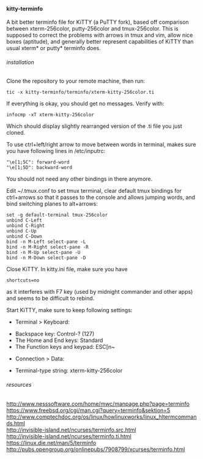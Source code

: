 #### kitty-terminfo
A bit better terminfo file for KiTTY (a PuTTY fork), based off comparison between xterm-256color, putty-256color and tmux-256color. This is supposed to correct the problems with arrows in tmux and vim, allow nice boxes (aptitude), and generally better represent capabilities of KiTTY than usual xterm\* or putty\* terminfo does.  
  
###### installation
Clone the repository to your remote machine, then run:  
```
tic -x kitty-terminfo/terminfo/xterm-kitty-256color.ti
```
  
If everything is okay, you should get no messages. Verify with:  
```
infocmp -xT xterm-kitty-256color
```
Which should display slightly rearranged version of the .ti file you just cloned.  
  
To use ctrl+left/right arrow to move between words in terminal, makes sure you have following lines in /etc/inputrc:  
```
"\e[1;5C": forward-word
"\e[1;5D": backward-word
```
You should not need any other bindings in there anymore.  
  
Edit ~/.tmux.conf to set tmux terminal, clear default tmux bindings for ctrl+arrows so that it passes to the console and allows jumping words, and bind switching planes to alt+arrows:  
```
set -g default-terminal tmux-256color
unbind C-Left
unbind C-Right
unbind C-Up
unbind C-Down
bind -n M-Left select-pane -L
bind -n M-Right select-pane -R
bind -n M-Up select-pane -U
bind -n M-Down select-pane -D
```
  
Close KiTTY. In kitty.ini file, make sure you have  
```
shortcuts=no
```
as it interferes with F7 key (used by midnight commander and other apps) and seems to be difficult to rebind.  
  
Start KiTTY, make sure to keep following settings:
- Terminal > Keyboard:
 * Backspace key: Control-? (127)
 * The Home and End keys: Standard
 * The Function keys and keypad: ESC[n~
- Connection > Data:
 * Terminal-type string: xterm-kitty-256color

###### resources
http://www.nesssoftware.com/home/mwc/manpage.php?page=terminfo  
https://www.freebsd.org/cgi/man.cgi?query=terminfo&sektion=5  
http://www.comptechdoc.org/os/linux/howlinuxworks/linux_hltermcommands.html  
http://invisible-island.net/ncurses/terminfo.src.html  
http://invisible-island.net/ncurses/terminfo.ti.html  
https://linux.die.net/man/5/terminfo  
http://pubs.opengroup.org/onlinepubs/7908799/xcurses/terminfo.html  

